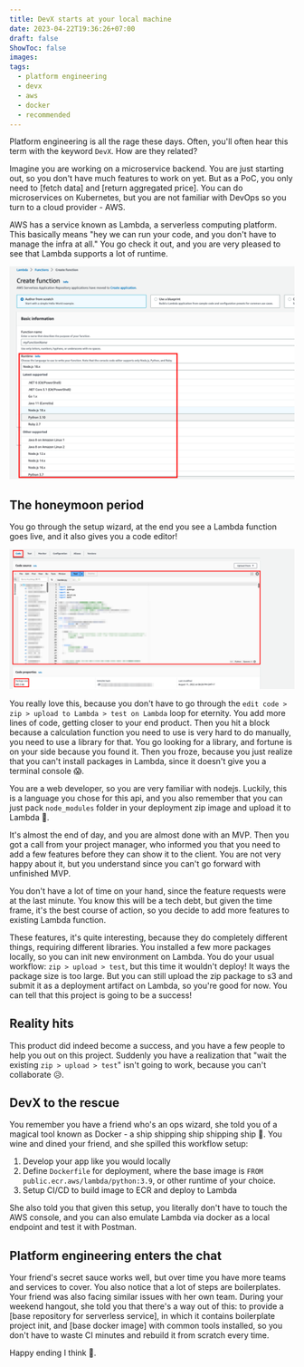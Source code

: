 ```yaml
---
title: DevX starts at your local machine
date: 2023-04-22T19:36:26+07:00
draft: false
ShowToc: false
images:
tags:
  - platform engineering
  - devx
  - aws
  - docker
  - recommended
---
```


Platform engineering is all the rage these days. Often, you'll often hear this term with the keyword `DevX`. How are they related?

Imagine you are working on a microservice backend. You are just starting out, so you don't have much features to work on yet. But as a PoC, you only need to [fetch data] and [return aggregated price]. You can do microservices on Kubernetes, but you are not familiar with DevOps so you turn to a cloud provider - AWS.

AWS has a service known as Lambda, a serverless computing platform. This basically means "hey we can run your code, and you don't have to manage the infra at all." You go check it out, and you are very pleased to see that Lambda supports a lot of runtime.

![lambda runtime](images/2023-04-22-20-00-57.png)

## The honeymoon period

You go through the setup wizard, at the end you see a Lambda function goes live, and it also gives you a code editor!

![lambda code editor](images/2023-04-22-20-03-54.png)

You really love this, because you don't have to go through the `edit code > zip > upload to Lambda > test on Lambda` loop for eternity. You add more lines of code, getting closer to your end product. Then you hit a block because a calculation function you need to use is very hard to do manually, you need to use a library for that. You go looking for a library, and fortune is on your side because you found it. Then you froze, because you just realize that you can't install packages in Lambda, since it doesn't give you a terminal console 😱.

You are a web developer, so you are very familiar with nodejs. Luckily, this is a language you chose for this api, and you also remember that you can just pack `node_modules` folder in your deployment zip image and upload it to Lambda 🎉.

It's almost the end of day, and you are almost done with an MVP. Then you got a call from your project manager, who informed you that you need to add a few features before they can show it to the client. You are not very happy about it, but you understand since you can't go forward with unfinished MVP.

You don't have a lot of time on your hand, since the feature requests were at the last minute. You know this will be a tech debt, but given the time frame, it's the best course of action, so you decide to add more features to existing Lambda function.

These features, it's quite interesting, because they do completely different things, requiring different libraries. You installed a few more packages locally, so you can init new environment on Lambda. You do your usual workflow: `zip > upload > test`, but this time it wouldn't deploy! It ways the package size is too large. But you can still upload the zip package to s3 and submit it as a deployment artifact on Lambda, so you're good for now. You can tell that this project is going to be a success!

## Reality hits

This product did indeed become a success, and you have a few people to help you out on this project. Suddenly you have a realization that "wait the existing `zip > upload > test`" isn't going to work, because you can't collaborate 😥.

## DevX to the rescue

You remember you have a friend who's an ops wizard, she told you of a magical tool known as Docker - a ship shipping ship shipping ship 🐳. You wine and dined your friend, and she spilled this workflow setup:

1. Develop your app like you would locally
2. Define `Dockerfile` for deployment, where the base image is `FROM public.ecr.aws/lambda/python:3.9`, or other runtime of your choice.
3. Setup CI/CD to build image to ECR and deploy to Lambda

She also told you that given this setup, you literally don't have to touch the AWS console, and you can also emulate Lambda via docker as a local endpoint and test it with Postman.

## Platform engineering enters the chat

Your friend's secret sauce works well, but over time you have more teams and services to cover. You also notice that a lot of steps are boilerplates. Your friend was also facing similar issues with her own team. During your weekend hangout, she told you that there's a way out of this: to provide a [base repository for serverless service], in which it contains boilerplate project init, and [base docker image] with common tools installed, so you don't have to waste CI minutes and rebuild it from scratch every time.

Happy ending I think 🤠.
